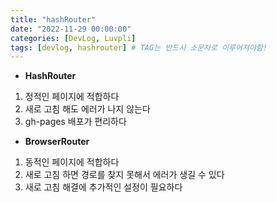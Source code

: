 ```yaml
---
title: "hashRouter"
date: "2022-11-29 00:00:00"
categories: [DevLog, Luvpli]
tags: [devlog, hashrouter] # TAG는 반드시 소문자로 이루어져야함!
---
```


- **HashRouter**

1. 정적인 페이지에 적합하다
2. 새로 고침 해도 에러가 나지 않는다
3. gh-pages 배포가 편리하다

- **BrowserRouter**

1. 동적인 페이지에 적합하다
2. 새로 고침 하면 경로를 찾지 못해서 에러가 생길 수 있다
3. 새로 고침 해결에 추가적인 설정이 필요하다
